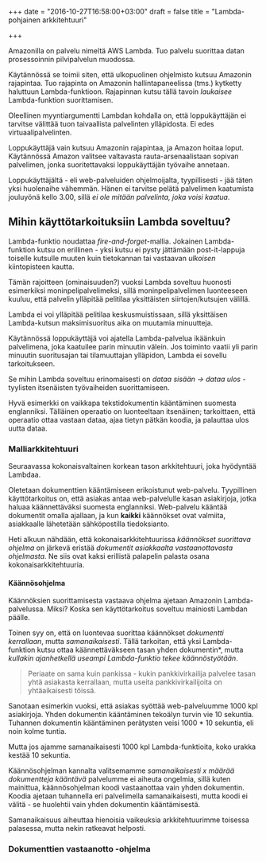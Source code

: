 +++
date = "2016-10-27T16:58:00+03:00"
draft = false
title = "Lambda-pohjainen arkkitehtuuri"

+++

Amazonilla on palvelu nimeltä AWS Lambda. Tuo palvelu suorittaa datan prosessoinnin pilvipalvelun muodossa.

Käytännössä se toimii siten, että ulkopuolinen ohjelmisto kutsuu Amazonin rajapintaa. Tuo rajapinta on Amazonin hallintapaneelissa (tms.) kytketty haluttuun Lambda-funktioon. Rajapinnan kutsu tällä tavoin *laukaisee* Lambda-funktion suorittamisen.

Oleellinen myyntiargumentti Lambdan kohdalla on, että loppukäyttäjän ei tarvitse välittää tuon taivaallista palvelinten ylläpidosta. Ei edes virtuaalipalvelinten. 

Loppukäyttäjä vain kutsuu Amazonin rajapintaa, ja Amazon hoitaa loput. Käytännössä Amazon valitsee valtavasta rauta-arsenaalistaan sopivan palvelimen, jonka suoritettavaksi loppukäyttäjän työvaihe annetaan. 

Loppukäyttäjältä - eli web-palveluiden ohjelmoijalta, tyypillisesti - jää täten yksi huolenaihe vähemmän. Hänen ei tarvitse pelätä palvelimen kaatumista jouluyönä kello 3.00, sillä *ei ole mitään palvelinta, joka voisi kaatua*. 

## Mihin käyttötarkoituksiin Lambda soveltuu?

Lambda-funktio noudattaa *fire-and-forget*-mallia. Jokainen Lambda-funktion kutsu on erillinen - yksi kutsu ei pysty jättämään post-it-lappuja toiselle kutsulle muuten kuin tietokannan tai vastaavan *ulkoisen* kiintopisteen kautta. 

Tämän rajoitteen (ominaisuuden?) vuoksi Lambda soveltuu huonosti esimerkiksi moninpelipalvelimeksi, sillä moninpelipalvelimen luonteeseen kuuluu, että palvelin ylläpitää pelitilaa yksittäisten siirtojen/kutsujen välillä. 

Lambda ei voi ylläpitää pelitilaa keskusmuistissaan, sillä yksittäisen Lambda-kutsun maksimisuoritus aika on muutamia minuutteja. 

Käytännössä loppukäyttäjä voi ajatella Lambda-palvelua ikäänkuin palvelimena, joka kaatuilee parin minuutin välein. Jos toiminto vaatii yli parin minuutin suoritusajan tai tilamuuttajan ylläpidon, Lambda ei sovellu tarkoitukseen.

Se mihin Lambda soveltuu erinomaisesti on *dataa sisään -> dataa ulos* -tyylisten itsenäisten työvaiheiden suorittamiseen. 

Hyvä esimerkki on vaikkapa tekstidokumentin kääntäminen suomesta englanniksi. Tälläinen operaatio on luonteeltaan itsenäinen; tarkoittaen, että operaatio ottaa vastaan dataa, ajaa tietyn pätkän koodia, ja palauttaa ulos uutta dataa. 

### Malliarkkitehtuuri

Seuraavassa kokonaisvaltainen korkean tason arkkitehtuuri, joka hyödyntää Lambdaa.

Oletetaan dokumenttien kääntämiseen erikoistunut web-palvelu. Tyypillinen käyttötarkoitus on, että asiakas antaa web-palvelulle kasan asiakirjoja, jotka haluaa käännettäväksi suomesta englanniksi. Web-palvelu kääntää dokumentit omalla ajallaan, ja kun **kaikki** käännökset ovat valmiita, asiakkaalle lähetetään sähköpostilla tiedoksianto.

Heti alkuun nähdään, että kokonaisarkkitehtuurissa *käännökset suorittava ohjelma* on järkevä eristää *dokumentit asiakkaalta vastaanottavasta ohjelmasta*. Ne siis ovat kaksi erillistä palapelin palasta osana kokonaisarkkitehtuuria.

#### Käännösohjelma

Käännöksien suorittamisesta vastaava ohjelma ajetaan Amazonin Lambda-palvelussa. Miksi? Koska sen käyttötarkoitus soveltuu mainiosti Lambdan päälle. 

Toinen syy on, että on luontevaa suorittaa käännökset *dokumentti kerrallaan*, mutta *samanaikaisesti*. Tällä tarkoitan, että yksi Lambda-funktion kutsu ottaa käännettäväkseen tasan yhden dokumentin*, mutta *kullakin ajanhetkellä useampi Lambda-funktio tekee käännöstyötään*. 

> Periaate on sama kuin pankissa - kukin pankkivirkailija palvelee tasan yhtä asiakasta kerrallaan, mutta useita pankkivirkailijoita on yhtäaikaisesti töissä.

Sanotaan esimerkin vuoksi, että asiakas syöttää web-palveluumme 1000 kpl asiakirjoja. Yhden dokumentin kääntäminen tekoälyn turvin vie 10 sekuntia. Tuhannen dokumentin kääntäminen perätysten veisi 1000 * 10 sekuntia, eli noin kolme tuntia. 

Mutta jos ajamme samanaikaisesti 1000 kpl Lambda-funktioita, koko urakka kestää 10 sekuntia.

Käännösohjelman kannalta valitsemamme *samanaikaisesti x määrää dokumentteja kääntävä* palvelumme ei aiheuta ongelmia, sillä kuten mainittua, käännösohjelman koodi vastaanottaa vain yhden dokumentin. Koodia ajetaan tuhannella eri palvelimella samanaikaisesti, mutta koodi ei välitä - se huolehtii vain yhden dokumentin kääntämisestä.

Samanaikaisuus aiheuttaa hienoisia vaikeuksia arkkitehtuurimme toisessa palasessa, mutta nekin ratkeavat helposti.

### Dokumenttien vastaanotto -ohjelma

